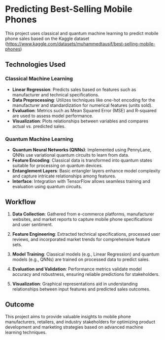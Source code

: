 # Predicting Best-Selling Mobile Phones

This project uses classical and quantum machine learning to predict mobile phone sales based on the Kaggle dataset (https://www.kaggle.com/datasets/muhammedtausif/best-selling-mobile-phones)

## Technologies Used

### Classical Machine Learning

- **Linear Regression**: Predicts sales based on features such as manufacturer and technical specifications.
- **Data Preprocessing**: Utilizes techniques like one-hot encoding for the manufacturer and standardization for numerical features (units sold).
- **Evaluation**: Metrics such as Mean Squared Error (MSE) and R-squared are used to assess model performance.
- **Visualization**: Plots relationships between variables and compares actual vs. predicted sales.

### Quantum Machine Learning

- **Quantum Neural Networks (QNNs)**: Implemented using PennyLane, QNNs use variational quantum circuits to learn from data.
- **Feature Encoding**: Classical data is transformed into quantum states suitable for processing on quantum devices.
- **Entanglement Layers**: Basic entangler layers enhance model complexity and capture intricate relationships among features.
- **Interface**: Integration with TensorFlow allows seamless training and evaluation using quantum circuits.

## Workflow

1. **Data Collection**: Gathered from e-commerce platforms, manufacturer websites, and market reports to capture mobile phone specifications and user sentiment.

2. **Feature Engineering**: Extracted technical specifications, processed user reviews, and incorporated market trends for comprehensive feature sets.

3. **Model Training**: Classical models (e.g., Linear Regression) and quantum models (e.g., QNNs) are trained on processed data to predict sales.

4. **Evaluation and Validation**: Performance metrics validate model accuracy and robustness, ensuring reliable predictions for stakeholders.

5. **Visualization**: Graphical representations aid in understanding relationships between input features and predicted sales outcomes.

## Outcome

This project aims to provide valuable insights to mobile phone manufacturers, retailers, and industry stakeholders for optimizing product development and marketing strategies based on advanced machine learning techniques.
